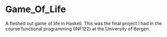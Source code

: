# Game_Of_Life
A fleshed out game of life in Haskell.
This was the final project I had in the course functional programming (INF122) at the University of Bergen. 
